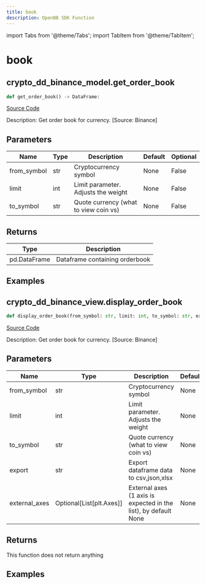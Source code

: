```yaml
---
title: book
description: OpenBB SDK Function
---
```


import Tabs from '@theme/Tabs';
import TabItem from '@theme/TabItem';

# book

<Tabs>
<TabItem value="model" label="Model" default>

## crypto_dd_binance_model.get_order_book

```python title='openbb_terminal/decorators.py'
def get_order_book() -> DataFrame:
```
[Source Code](https://github.com/OpenBB-finance/OpenBBTerminal/tree/main/openbb_terminal/decorators.py#L139)

Description: Get order book for currency. [Source: Binance]

## Parameters

| Name | Type | Description | Default | Optional |
| ---- | ---- | ----------- | ------- | -------- |
| from_symbol | str | Cryptocurrency symbol | None | False |
| limit | int | Limit parameter. Adjusts the weight | None | False |
| to_symbol | str | Quote currency (what to view coin vs) | None | False |

## Returns

| Type | Description |
| ---- | ----------- |
| pd.DataFrame | Dataframe containing orderbook |

## Examples



</TabItem>
<TabItem value="view" label="View">

## crypto_dd_binance_view.display_order_book

```python title='openbb_terminal/cryptocurrency/due_diligence/binance_view.py'
def display_order_book(from_symbol: str, limit: int, to_symbol: str, export: str, external_axes: Optional[List[matplotlib.axes._axes.Axes]]) -> None:
```
[Source Code](https://github.com/OpenBB-finance/OpenBBTerminal/tree/main/openbb_terminal/cryptocurrency/due_diligence/binance_view.py#L24)

Description: Get order book for currency. [Source: Binance]

## Parameters

| Name | Type | Description | Default | Optional |
| ---- | ---- | ----------- | ------- | -------- |
| from_symbol | str | Cryptocurrency symbol | None | False |
| limit | int | Limit parameter. Adjusts the weight | None | False |
| to_symbol | str | Quote currency (what to view coin vs) | None | False |
| export | str | Export dataframe data to csv,json,xlsx | None | False |
| external_axes | Optional[List[plt.Axes]] | External axes (1 axis is expected in the list), by default None | None | False |

## Returns

This function does not return anything

## Examples



</TabItem>
</Tabs>